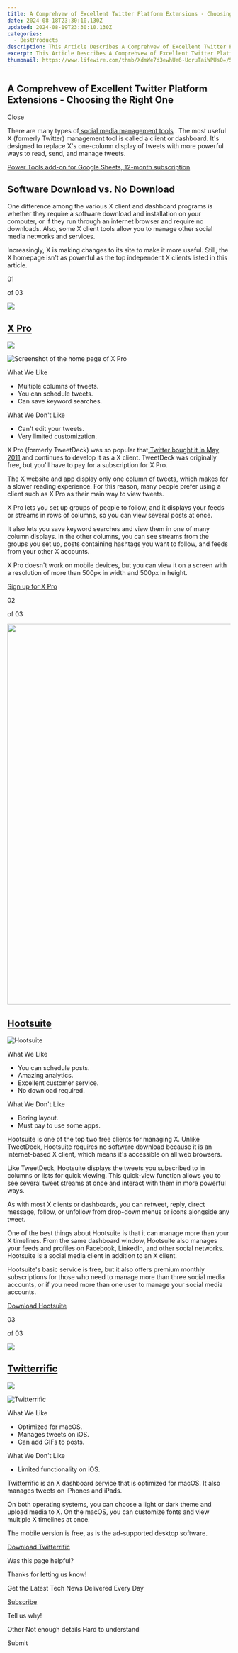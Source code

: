 ```yaml
---
title: A Comprehvew of Excellent Twitter Platform Extensions - Choosing the Right One
date: 2024-08-18T23:30:10.130Z
updated: 2024-08-19T23:30:10.130Z
categories:
  - BestProducts
description: This Article Describes A Comprehvew of Excellent Twitter Platform Extensions - Choosing the Right One
excerpt: This Article Describes A Comprehvew of Excellent Twitter Platform Extensions - Choosing the Right One
thumbnail: https://www.lifewire.com/thmb/XdmWe7d3ewhUe6-UcruTaiWPUs0=/540x405/filters:no_upscale():max_bytes(150000):strip_icc():format(webp)/Tweet-Deck-Dashboard-56b34fa45f9b58def9c97d2d-356472198df246289bb2a97d7040aa0d.jpg
---
```


## A Comprehvew of Excellent Twitter Platform Extensions - Choosing the Right One

Close 

 There are many types of[ social media management tools](https://www.lifewire.com/social-media-apps-for-managing-everything-3486302) . The most useful X (formerly Twitter) management tool is called a client or dashboard. It's designed to replace X's one-column display of tweets with more powerful ways to read, send, and manage tweets.

<!-- affiliate ads begin -->
<a href="https://secure.2checkout.com/order/checkout.php?PRODS=4721564&QTY=1&AFFILIATE=108875&CART=1">Power Tools add-on for Google Sheets, 12-month subscription</a>
<!-- affiliate ads end -->
##  Software Download vs. No Download 

 One difference among the various X client and dashboard programs is whether they require a software download and installation on your computer, or if they run through an internet browser and require no downloads. Also, some X client tools allow you to manage other social media networks and services.

 Increasingly, X is making changes to its site to make it more useful. Still, the X homepage isn't as powerful as the top independent X clients listed in this article.

01

of 03

<!-- affiliate ads begin -->
<a href="https://shop.copernic.com/order/checkout.php?PRODS=41033101&QTY=1&AFFILIATE=108875&CART=1"><img src="https://secure.2checkout.com/images/merchant/8d30aa96e72440759f74bd2306c1fa3d/Copernic-2023-Affiliate-728x90-Elite.png" border="0"></a>
<!-- affiliate ads end -->
## [ X Pro](https://pro.twitter.com/) 

<!-- affiliate ads begin -->
<a href="https://store.nero.com/order/checkout.php?PRODS=22889392&QTY=1&AFFILIATE=108875&CART=1"><img src="http://webstatic.nero.com/nero2015-com-wAssets/img/affiliate/media/banner728-90eng.jpg" border="0"></a>
<!-- affiliate ads end -->
![Screenshot of the home page of X Pro](https://www.lifewire.com/thmb/HOflHoFunqS0hReH7SFuHccm_7s=/1500x0/filters:no_upscale():max_bytes(150000):strip_icc():format(webp)/XPro-0ed18f1513a946ffa46c3a4005921325.png) 

 What We Like

* Multiple columns of tweets.
* You can schedule tweets.
* Can save keyword searches.

 What We Don't Like

* Can't edit your tweets.
* Very limited customization.

 X Pro (formerly TweetDeck) was so popular that[ Twitter bought it in May 2011](https://money.cnn.com/2011/05/23/technology/twitter%5Facquires%5Ftweetdeck/index.htm) and continues to develop it as a X client. TweetDeck was originally free, but you'll have to pay for a subscription for X Pro.

 The X website and app display only one column of tweets, which makes for a slower reading experience. For this reason, many people prefer using a client such as X Pro as their main way to view tweets.

 X Pro lets you set up groups of people to follow, and it displays your feeds or streams in rows of columns, so you can view several posts at once.

 It also lets you save keyword searches and view them in one of many column displays. In the other columns, you can see streams from the groups you set up, posts containing hashtags you want to follow, and feeds from your other X accounts.

 X Pro doesn't work on mobile devices, but you can view it on a screen with a resolution of more than 500px in width and 500px in height.

[ Sign up for X Pro ](https://pro.twitter.com/) 

02

of 03

<!-- affiliate ads begin -->
<a href="https://propmoneyinc.pxf.io/c/5597632/1803115/14559" target="_top" id="1803115"><img src="//a.impactradius-go.com/display-ad/14559-1803115" border="0" alt="" width="859" height="859"/></a><img height="0" width="0" src="https://imp.pxf.io/i/5597632/1803115/14559" style="position:absolute;visibility:hidden;" border="0" />
<!-- affiliate ads end -->
## [ Hootsuite](https://www.lifewire.com/what-is-hootsuite-3486042) 

![Hootsuite](https://www.lifewire.com/thmb/NuehpXT8nkQBhfbCdbteyhyTeB0=/1500x0/filters:no_upscale():max_bytes(150000):strip_icc():format(webp)/hootsuite-0fe10e09dccd40b4a7857061cf6fe683.jpg) 

 What We Like

* You can schedule posts.
* Amazing analytics.
* Excellent customer service.
* No download required.

 What We Don't Like

* Boring layout.
* Must pay to use some apps.

 Hootsuite is one of the top two free clients for managing X. Unlike TweetDeck, Hootsuite requires no software download because it is an internet-based X client, which means it's accessible on all web browsers.

 Like TweetDeck, Hootsuite displays the tweets you subscribed to in columns or lists for quick viewing. This quick-view function allows you to see several tweet streams at once and interact with them in more powerful ways.

 As with most X clients or dashboards, you can retweet, reply, direct message, follow, or unfollow from drop-down menus or icons alongside any tweet.

 One of the best things about Hootsuite is that it can manage more than your X timelines. From the same dashboard window, Hootsuite also manages your feeds and profiles on Facebook, LinkedIn, and other social networks. Hootsuite is a social media client in addition to an X client.

 Hootsuite's basic service is free, but it also offers premium monthly subscriptions for those who need to manage more than three social media accounts, or if you need more than one user to manage your social media accounts.

[ Download Hootsuite ](https://www.hootsuite.com/) 

03

of 03

<!-- affiliate ads begin -->
<a href="https://estore.winxdvd.com/order/checkout.php?PRODS=12653808&QTY=1&AFFILIATE=108875&CART=1"><img src="https://www.winxdvd.com/affiliate/new-banner/wt-500x500.jpg" border="0"></a>
<!-- affiliate ads end -->
## [ Twitterrific](https://twitterrific.com/) 

<!-- affiliate ads begin -->
<a href="https://store.movavi.com/affiliate.php?ACCOUNT=MOVAVI&AFFILIATE=108875&PATH=https%3A%2F%2Fwww.movavi.com%3FAFFILIATE%3D108875%26RESOURCE%3DMovavi%2BVideo%2BConverter%2BBox"><img src="https://mcusercontent.com/0885a03ded3d480dca9287f12/images/8020c1dc-518e-3bdf-6e7b-e6d1bdf1597b.jpg" border="0"></a>
<!-- affiliate ads end -->
![Twitterrific](https://www.lifewire.com/thmb/yzo4zwY1_OiSv3oni4fgGQhLiDU=/1500x0/filters:no_upscale():max_bytes(150000):strip_icc():format(webp)/twiterrific-0315c256f6b54ee58347741cae56b811.jfif) 

 What We Like

* Optimized for macOS.
* Manages tweets on iOS.
* Can add GIFs to posts.

 What We Don't Like

* Limited functionality on iOS.

 Twitterrific is an X dashboard service that is optimized for macOS. It also manages tweets on iPhones and iPads.

 On both operating systems, you can choose a light or dark theme and upload media to X. On the macOS, you can customize fonts and view multiple X timelines at once.

 The mobile version is free, as is the ad-supported desktop software.

[ Download Twitterrific ](https://twitterrific.com/) 

Was this page helpful?

Thanks for letting us know!

 Get the Latest Tech News Delivered Every Day

[ Subscribe ](https://www.lifewire.com/#) 

Tell us why!

 Other  Not enough details  Hard to understand 

 Submit 

<ins class="adsbygoogle"
     style="display:block"
     data-ad-format="autorelaxed"
     data-ad-client="ca-pub-7571918770474297"
     data-ad-slot="1223367746"></ins>



<ins class="adsbygoogle"
     style="display:block"
     data-ad-client="ca-pub-7571918770474297"
     data-ad-slot="8358498916"
     data-ad-format="auto"
     data-full-width-responsive="true"></ins>



